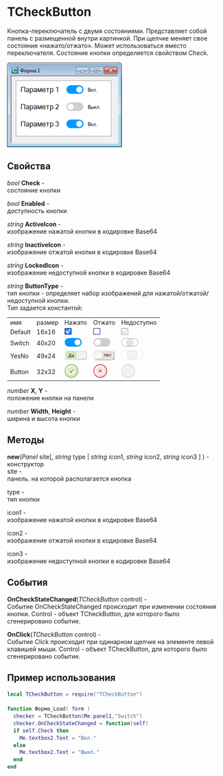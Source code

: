 # TCheckButton
Кнопка-переключатель с двумя состояниями. Представляет собой панель с размещенной внутри картинкой. 
При щелчке меняет свое состояние «нажато/отжато». 
Может использоваться вместо переключателя. Состояние кнопки определяется свойством Check.

![пример](img/demo.png)

## Свойства
*bool* **Check** -  
состояние кнопки

*bool* **Enabled** -  
доступность кнопки

*string* **ActiveIcon** -  
изображение нажатой кнопки в кодировке Base64

*string* **InactiveIcon** -   
изображение отжатой кнопки в кодировке Base64

*string* **LockedIcon** -  
изображение недоступной кнопки в кодировке Base64

*string* **ButtonType** -  
тип кнопки - определяет набор изображений для нажатой/отжатой/недоступной кнопки.  
Тип задается константой:

<table>
<tr><td>имя</td><td>размер</td><td>Нажато</td><td>Отжато</td><td>Недоступно</td></tr>
<tr><td>Default</td><td>16x16</td><td><img src='img/checkon.png'></td><td><img src='img/checkoff.png'></td><td><img src='img/checkdis.png'></td></tr> 
<tr><td>Switch</td><td>40x20</td><td><img src='img/on.png'></td><td><img src='img/off.png'></td><td><img src='img/dis.png'></td></tr> 
<tr><td>YesNo</td><td>49x24</td><td><img src='img/yesbtn.png'></td><td><img src='img/nobtn.png'></td><td><img src='img/yesnobtn.png'></td></tr> 
<tr><td>Button</td><td>32x32</td><td><img src='img/greenbtn.png'></td><td><img src='img/redbtn.png'></td><td><img src='img/disbtn.png'></td></tr> 
</table>

*number* **X**, **Y** -  
положение кнопки на панели

*number* **Width**, **Height** -    
ширина и высота кнопки


## Методы
**new**(*Panel* site[, *string* type | *string* icon1,  *string* icon2,  *string* icon3 ] ) -  
конструктор  
site -  
панель. на которой располагается кнопка

type -  
тип кнопки

icon1 -  
изображение нажатой кнопки в кодировке Base64

icon2 -  
изображение отжатой кнопки в кодировке Base64

icon3 -  
изображение недоступной кнопки в кодировке Base64

## События ##
**OnCheckStateChanged**(*TCheckButton* control) -  
Событие OnCheckStateChanged происходит при изменении состояния кнопки. 
Control - объект TCheckButton, для которого было сгенерировано событие.

**OnClick**(*TCheckButton* control) -  
Событие Click происходит при одинарном щелчке на элементе левой клавишей мыши. 
Control - объект TCheckButton, для которого было сгенерировано событие.

## Пример использования
``` lua
local TCheckButton = require("TCheckButton")

function Форма_Load( form )
  checker = TCheckButton(Me.panel1,"Switch")
  checker.OnCheckStateChanged = function(self)
  if self.Check then
    Me.textbox2.Text = "Вкл."   
  else
    Me.textbox2.Text = "Выкл."
  end	
end
```
